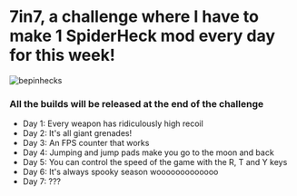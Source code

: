 # 7in7, a challenge where I have to make 1 SpiderHeck mod every day for this week!
![bepinhecks](https://cdn.jsdelivr.net/npm/@intergrav/devins-badges@2/assets/cozy/built-with/bepinhecks_vector.svg)
### All the builds will be released at the end of the challenge

- Day 1: Every weapon has ridiculously high recoil
- Day 2: It's all giant grenades!
- Day 3: An FPS counter that works
- Day 4: Jumping and jump pads make you go to the moon and back
- Day 5: You can control the speed of the game with the R, T and Y keys
- Day 6: It's always spooky season wooooooooooooo
- Day 7: ???

